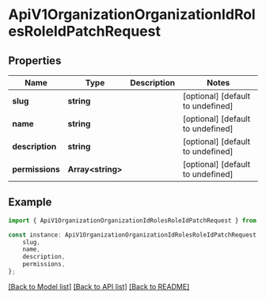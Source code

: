 # ApiV1OrganizationOrganizationIdRolesRoleIdPatchRequest


## Properties

Name | Type | Description | Notes
------------ | ------------- | ------------- | -------------
**slug** | **string** |  | [optional] [default to undefined]
**name** | **string** |  | [optional] [default to undefined]
**description** | **string** |  | [optional] [default to undefined]
**permissions** | **Array&lt;string&gt;** |  | [optional] [default to undefined]

## Example

```typescript
import { ApiV1OrganizationOrganizationIdRolesRoleIdPatchRequest } from './api';

const instance: ApiV1OrganizationOrganizationIdRolesRoleIdPatchRequest = {
    slug,
    name,
    description,
    permissions,
};
```

[[Back to Model list]](../README.md#documentation-for-models) [[Back to API list]](../README.md#documentation-for-api-endpoints) [[Back to README]](../README.md)
